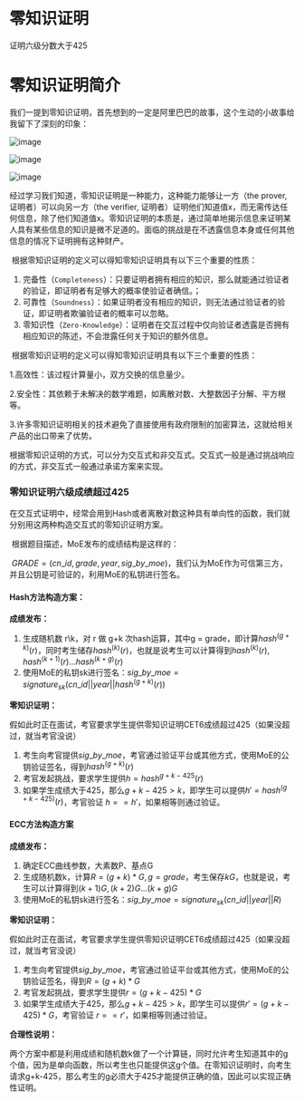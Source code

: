 # 零知识证明
证明六级分数大于425
# 零知识证明简介
我们一提到零知识证明，首先想到的一定是阿里巴巴的故事，这个生动的小故事给我留下了深刻的印象：


![image](https://user-images.githubusercontent.com/75195549/181715985-00638ed2-729b-4362-b1f7-1c80656d3214.png)




![image](https://user-images.githubusercontent.com/75195549/181716050-67dd6164-d26d-41a8-b9b1-156430db539a.png)





![image](https://user-images.githubusercontent.com/75195549/181716094-e007a488-7e6e-4d82-9088-83404d91b385.png)



经过学习我们知道，零知识证明是一种能力，这种能力能够让一方（the prover, 证明者）可以向另一方（the verifier, 证明者）证明他们知道值x，而无需传达任何信息，除了他们知道值x。零知识证明的本质是，通过简单地揭示信息来证明某人具有某些信息的知识是微不足道的。面临的挑战是在不透露信息本身或任何其他信息的情况下证明拥有这种财产。


​		根据零知识证明的定义可以得知零知识证明具有以下三个重要的性质：

1. 完备性（`Completeness`）：只要证明者拥有相应的知识，那么就能通过验证者的验证，即证明者有足够大的概率使验证者确信。；
2. 可靠性（`Soundness`）：如果证明者没有相应的知识，则无法通过验证者的验证，即证明者欺骗验证者的概率可以忽略。
3. 零知识性（`Zero-Knowledge`）：证明者在交互过程中仅向验证者透露是否拥有相应知识的陈述，不会泄露任何关于知识的额外信息。

​		根据零知识证明的定义可以得知零知识证明具有以下三个重要的性质：

1.高效性：该过程计算量小，双方交换的信息量少。

2.安全性：其依赖于未解决的数学难题，如离散对数、大整数因子分解、平方根等。

3.许多零知识证明相关的技术避免了直接使用有政府限制的加密算法，这就给相关产品的出口带来了优势。


​		根据零知识证明的方式，可以分为交互式和非交互式。交互式一般是通过挑战响应的方式，非交互式一般通过承诺方案来实现。



### 零知识证明六级成绩超过425

​		在交互式证明中，经常会用到Hash或者离散对数这种具有单向性的函数，我们就分别用这两种构造交互式的零知识证明方案。

​		根据题目描述，MoE发布的成绩结构是这样的：

​		$GRADE = (cn\_id,grade,year,sig\_by\_moe)$，我们认为MoE作为可信第三方，并且公钥是可验证的，利用MoE的私钥进行签名。



#### Hash方法构造方案：

**成绩发布：**

1. 生成随机数 r\k，对 r 做 g+k 次hash运算，其中g = grade，即计算$hash^{(g+k)}(r)$，同时考生储存$hash^{(k)}(r)$，也就是说考生可以计算得到$hash^{(k)}(r),hash^{(k+1)}(r)...hash^{(k+g)}(r)$
2. 使用MoE的私钥sk进行签名：$sig\_by\_moe = signature_{sk}(cn\_id||year||hash^{(g+k)}(r))$



**零知识证明：**

假如此时正在面试，考官要求学生提供零知识证明CET6成绩超过425（如果没超过，就当考官没说）

1. 考生向考官提供$sig\_by\_moe$，考官通过验证平台或其他方式，使用MoE的公钥验证签名，得到$hash^{(g+k)}(r)$
2. 考官发起挑战，要求学生提供$h=hash^{g+k-425}(r)$
3. 如果学生成绩大于425，那么$g+k-425>k$，即学生可以提供$h'=hash^{(g+k-425)}(r)$，考官验证 $h==h'$，如果相等则通过验证。



#### ECC方法构造方案

**成绩发布：**

1. 确定ECC曲线参数，大素数P、基点G
2. 生成随机数k，计算$R=(g+k)*G,g=grade$，考生保存$kG$，也就是说，考生可以计算得到$(k+1)G,(k+2)G...(k+g)G$
3. 使用MoE的私钥sk进行签名：$sig\_by\_moe = signature_{sk}(cn\_id||year||R)$



**零知识证明：**

假如此时正在面试，考官要求学生提供零知识证明CET6成绩超过425（如果没超过，就当考官没说）

1. 考生向考官提供$sig\_by\_moe$，考官通过验证平台或其他方式，使用MoE的公钥验证签名，得到$R=(g+k)*G$
2. 考官发起挑战，要求学生提供$r=(g+k-425)*G$
3. 如果学生成绩大于425，那么$g+k-425>k$，即学生可以提供$r'=(g+k-425)*G$，考官验证 $r==r'$，如果相等则通过验证。



**合理性说明：**

​		两个方案中都是利用成绩和随机数k做了一个计算链，同时允许考生知道其中的g个值，因为是单向函数，所以考生也只能提供这g个值。在零知识证明时，向考生请求g+k-425，那么考生的g必须大于425才能提供正确的值，因此可以实现正确性证明。
